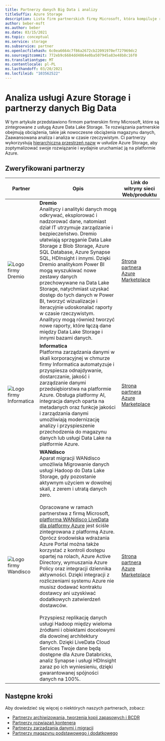 ```yaml
---
title: Partnerzy danych Big Data i analizy
titleSuffix: Azure Storage
description: Lista firm partnerskich firmy Microsoft, która kompiluje rozwiązania klientów na potrzeby danych Big Data i analizy za pomocą usługi Azure Storage
author: beber-msft
ms.author: beber
ms.date: 03/15/2021
ms.topic: conceptual
ms.service: storage
ms.subservice: partner
ms.openlocfilehash: 6c0ea6664c7f86a2672cb22091970ef727969dc2
ms.sourcegitcommit: 772eb9c6684dd4864e0ba507945a83e48b8c16f0
ms.translationtype: MT
ms.contentlocale: pl-PL
ms.lasthandoff: 03/20/2021
ms.locfileid: "103562522"
---
```

# <a name="azure-storage-analytics-and-big-data-partners"></a>Analiza usługi Azure Storage i partnerzy danych Big Data

W tym artykule przedstawiono firmom partnerskim firmy Microsoft, które są zintegrowane z usługą Azure Data Lake Storage. Te rozwiązania partnerskie obejmują obciążenia, takie jak nowoczesne obciążenia magazynu danych, Zaawansowana analiza i analiza w czasie rzeczywistym. Ci partnerzy wykorzystują [hierarchiczną przestrzeń nazw](../../../blobs/data-lake-storage-namespace.md) w usłudze Azure Storage, aby zoptymalizować swoje rozwiązanie i wydajnie uruchamiać ją na platformie Azure.

## <a name="verified-partners"></a>Zweryfikowani partnerzy

| Partner | Opis | Link do witryny sieci Web/produktu |
| ------- | ----------- | -------------------- |
|![Logo firmy Dremio](./media/dremio-logo.png) |**Dremio**<br>Analitycy i analityki danych mogą odkrywać, eksplorować i nadzorować dane, natomiast dział IT utrzymuje zarządzanie i bezpieczeństwo. Dremio ułatwiają sprzęganie Data Lake Storage z Blob Storage, Azure SQL Database, Azure Synapse SQL, HDInsight i innymi. Dzięki Dremio analitykom Power BI mogą wyszukiwać nowe zestawy danych przechowywane na Data Lake Storage, natychmiast uzyskać dostęp do tych danych w Power BI, tworzyć wizualizacje i iteracyjnie udoskonalać raporty w czasie rzeczywistym. Analitycy mogą również tworzyć nowe raporty, które łączą dane między Data Lake Storage i innymi bazami danych.|[Strona partnera](https://www.dremio.com/azure/)<br>[Azure Marketplace](https://azuremarketplace.microsoft.com/marketplace/apps/dremiocorporation.dremio_ce)<br>|
![Logo firmy Informatica](./media/informatica-logo.png) |**Informatica**<br>Platforma zarządzania danymi w skali korporacyjnej w chmurze firmy Informatica automatyzuje i przyspiesza odnajdywanie, dostarczanie, jakość i zarządzanie danymi przedsiębiorstwa na platformie Azure. Obsługa platformy AI, integracja danych oparta na metadanych oraz funkcje jakości i zarządzania danymi umożliwiają modernizację analizy i przyspieszenie przechodzenia do magazynu danych lub usługi Data Lake na platformie Azure.|[Strona partnera](https://www.informatica.com/azure)<br>[Azure Marketplace](https://azuremarketplace.microsoft.com/marketplace/apps/informatica.annualiics?tab=Overview)|
![Logo firmy Wandisco](./media/wandisco-logo.jpg) |**WANdisco**<br>Aparat migracji WANdisco umożliwia Migrowanie danych usługi Hadoop do Data Lake Storage, gdy pozostanie aktywnym użyciem w dowolnej skali, z zerem i utratą danych zero.<br><br>Opracowane w ramach partnerstwa z firmą Microsoft, [platforma WANdisco LiveData dla platformy Azure](../../../blobs/migrate-gen2-wandisco-live-data-platform.md) jest ściśle zintegrowana z platformą Azure. Oprócz środowiska wdrażania Azure Portal można także korzystać z kontroli dostępu opartej na rolach, Azure Active Directory, wymuszania Azure Policy oraz integracji dziennika aktywności. Dzięki integracji z rozliczeniami systemu Azure nie musisz dodawać kontraktu dostawcy ani uzyskiwać dodatkowych zatwierdzeń dostawców.<br><br>Przyspiesz replikację danych usługi Hadoop między wieloma źródłami i obiektami docelowymi dla dowolnej architektury danych. Dzięki LiveData Cloud Services Twoje dane będą dostępne dla Azure Databricks, analiz Synapse i usługi HDInsight zaraz po ich wyniesieniu, dzięki gwarantowanej spójności danych na 100%. |[Strona partnera](https://www.wandisco.com/microsoft/)<br>[Azure Marketplace](https://azuremarketplace.microsoft.com/marketplace/apps/wandisco.ldm?tab=Overview)|

## <a name="next-steps"></a>Następne kroki

Aby dowiedzieć się więcej o niektórych naszych partnerach, zobacz:

- [Partnerzy archiwizowania, tworzenia kopii zapasowych i BCDR](..\backup-archive-disaster-recovery\partner-overview.md)
-  [Partnerzy rozwiązań kontenera](..\container-solutions\partner-overview.md)
- [Partnerzy zarządzania danymi i migracji](..\data-management\partner-overview.md)
- [Partnerzy magazynu podstawowego i dodatkowego](..\primary-secondary-storage\partner-overview.md)
